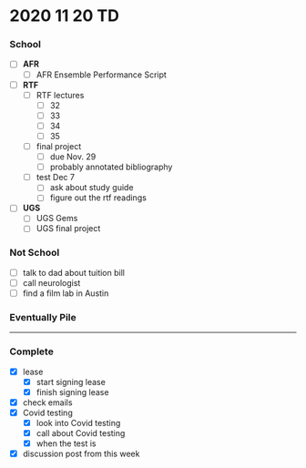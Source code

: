 # 2020 11 20 TD
### School
- [ ] **AFR**
  - [ ] AFR Ensemble Performance Script

- [ ] **RTF**
  - [ ] RTF lectures
    - [ ] 32
    - [ ] 33
    - [ ] 34
    - [ ] 35
  - [ ] final project
    - [ ] due Nov. 29
    - [ ] probably annotated bibliography
  - [ ] test Dec 7
    - [ ] ask about study guide
    - [ ] figure out the rtf readings

- [ ] **UGS**
  - [ ] UGS Gems
  - [ ] UGS final project

### Not School
- [ ] talk to dad about tuition bill
- [ ] call neurologist
- [ ] find a film lab in Austin

### Eventually Pile


---

### Complete
- [x] lease
  - [x] start signing lease
  - [x] finish signing lease
- [x] check emails
- [x] Covid testing
  - [x] look into Covid testing
  - [x] call about Covid testing
  - [x] when the test is
- [x] discussion post from this week
